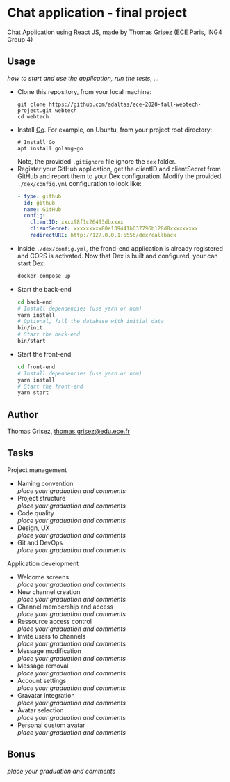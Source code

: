 # Chat application - final project

Chat Application using React JS, made by Thomas Grisez (ECE Paris, ING4 Group 4)

## Usage

_how to start and use the application, run the tests, ..._

- Clone this repository, from your local machine:
  ```
  git clone https://github.com/adaltas/ece-2020-fall-webtech-project.git webtech
  cd webtech
  ```
- Install [Go](https://golang.org/). For example, on Ubuntu, from your project root directory:
  ```
  # Install Go
  apt install golang-go
  ```
  Note, the provided `.gitignore` file ignore the `dex` folder.
- Register your GitHub application, get the clientID and clientSecret from GitHub and report them to your Dex configuration. Modify the provided `./dex/config.yml` configuration to look like:
  ```yaml
  - type: github
    id: github
    name: GitHub
    config:
      clientID: xxxx98f1c26493dbxxxx
      clientSecret: xxxxxxxxx80e139441b637796b128d8xxxxxxxxx
      redirectURI: http://127.0.0.1:5556/dex/callback
  ```
- Inside `./dex/config.yml`, the frond-end application is already registered and CORS is activated. Now that Dex is built and configured, your can start Dex:
  ```bash
  docker-compose up
  ```
- Start the back-end
  ```bash
  cd back-end
  # Install dependencies (use yarn or npm)
  yarn install
  # Optional, fill the database with initial data
  bin/init
  # Start the back-end
  bin/start
  ```
- Start the front-end
  ```bash
  cd front-end
  # Install dependencies (use yarn or npm)
  yarn install
  # Start the front-end
  yarn start
  ```

## Author

Thomas Grisez, thomas.grisez@edu.ece.fr

## Tasks

Project management

- Naming convention  
  _place your graduation and comments_
- Project structure  
  _place your graduation and comments_
- Code quality  
  _place your graduation and comments_
- Design, UX  
  _place your graduation and comments_
- Git and DevOps  
  _place your graduation and comments_

Application development

- Welcome screens  
  _place your graduation and comments_
- New channel creation  
  _place your graduation and comments_
- Channel membership and access  
  _place your graduation and comments_
- Ressource access control  
  _place your graduation and comments_
- Invite users to channels  
  _place your graduation and comments_
- Message modification  
  _place your graduation and comments_
- Message removal  
  _place your graduation and comments_
- Account settings  
  _place your graduation and comments_
- Gravatar integration  
  _place your graduation and comments_
- Avatar selection  
  _place your graduation and comments_
- Personal custom avatar  
  _place your graduation and comments_

## Bonus

_place your graduation and comments_
